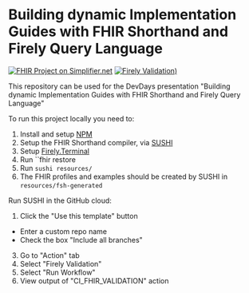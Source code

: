# Building dynamic Implementation Guides with FHIR Shorthand and Firely Query Language

[![FHIR Project on Simplifier.net](https://img.shields.io/badge/FHIR_project_on_Simplifier.net-lets--build--building--dynamic--igs-green)](https://simplifier.net/lets-build-building-dynamic-igs) [![Firely Validation)](https://github.com/FirelyTeam/devdays-lets-build-fsh-and-fql/actions/workflows/main.yml/badge.svg)](https://github.com/FirelyTeam/devdays-lets-build-fsh-and-fql/actions/workflows/main.yml)

This repository can be used for the DevDays presentation "Building dynamic Implementation Guides with FHIR Shorthand and Firely Query Language"

To run this project locally you need to:

1. Install and setup [NPM](https://docs.npmjs.com/downloading-and-installing-node-js-and-npm)
1. Setup the FHIR Shorthand compiler, via [SUSHI](https://github.com/FHIR/sushi)
1. Setup [Firely.Terminal](https://docs.fire.ly/projects/Firely-Terminal/InstallingFirelyTerminal.html)
1. Run ``fhir restore 
3. Run ``sushi resources/``
4. The FHIR profiles and examples should be created by SUSHI in ``resources/fsh-generated``

Run SUSHI in the GitHub cloud:

1. Click the "Use this template" button
  * Enter a custom repo name
  * Check the box "Include all branches" 
3. Go to "Action" tab
4. Select "Firely Validation"
5. Select "Run Workflow"
6. View output of "CI_FHIR_VALIDATION" action
